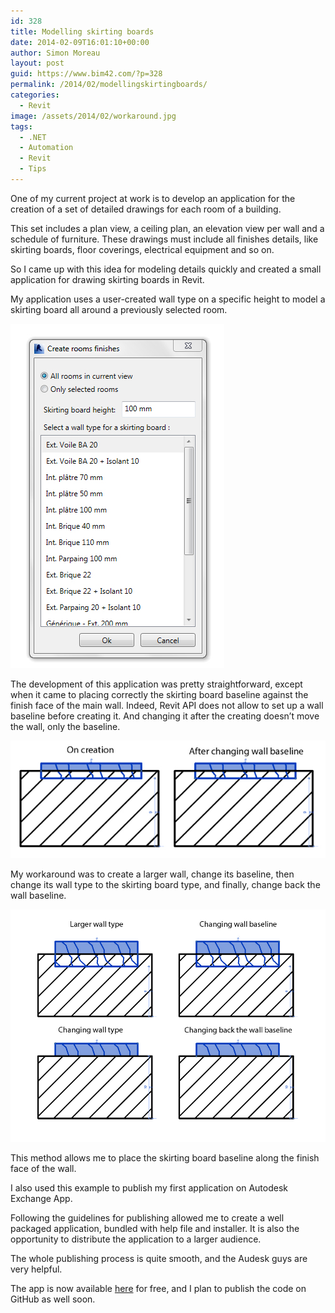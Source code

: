 ```yaml
---
id: 328
title: Modelling skirting boards
date: 2014-02-09T16:01:10+00:00
author: Simon Moreau
layout: post
guid: https://www.bim42.com/?p=328
permalink: /2014/02/modellingskirtingboards/
categories:
  - Revit
image: /assets/2014/02/workaround.jpg
tags:
  - .NET
  - Automation
  - Revit
  - Tips
---
```

One of my current project at work is to develop an application for the creation of a set of detailed drawings for each room of a building.

This set includes a plan view, a ceiling plan, an elevation view per wall and a schedule of furniture. These drawings must include all finishes details, like skirting boards, floor coverings, electrical equipment and so on.

So I came up with this idea for modeling details quickly and created a small application for drawing skirting boards in Revit.

My application uses a user-created wall type on a specific height to model a skirting board all around a previously selected room.

![interface](/assets/2014/02/interface.jpg)

The development of this application was pretty straightforward, except when it came to placing correctly the skirting board baseline against the finish face of the main wall. Indeed, Revit API does not allow to set up a wall baseline before creating it. And changing it after the creating doesn’t move the wall, only the baseline.

![wallbaseline](/assets/2014/02/wallbaseline.jpg)

My workaround was to create a larger wall, change its baseline, then change its wall type to the skirting board type, and finally, change back the wall baseline.

![workaround](/assets/2014/02/workaround.jpg)

This method allows me to place the skirting board baseline along the finish face of the wall.

I also used this example to publish my first application on Autodesk Exchange App.
  
Following the guidelines for publishing allowed me to create a well packaged application, bundled with help file and installer. It is also the opportunity to distribute the application to a larger audience.

The whole publishing process is quite smooth, and the Audesk guys are very helpful.

The app is now available [here](http://apps.exchange.autodesk.com/RVT/en/Detail/Index?id=appstore.exchange.autodesk.com%3aroomfinishing_windows32and64%3aen "Room Finishing") for free, and I plan to publish the code on GitHub as well soon.